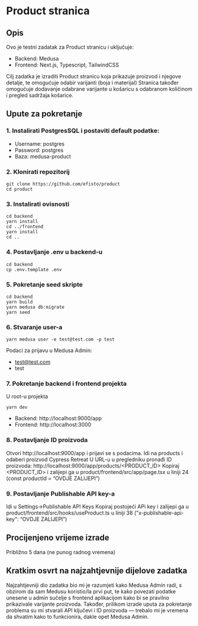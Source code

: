 # Product stranica

## Opis
Ovo je testni zadatak za Product stranicu i uključuje: 
  - Backend: Medusa 
  - Frontend: Next.js, Typescript, TailwindCSS 

Cilj zadatka je izraditi Product stranicu koja prikazuje proizvod 
i njegove detalje, te omogućuje odabir varijanti (boja i materijal)
Stranica također omogućuje dodavanje odabrane varijante u košaricu 
s odabranom količinom i pregled sadržaja košarice. 

## Upute za pokretanje

### 1. Instalirati PostgresSQL i postaviti default podatke: 
  - Username: postgres 
  - Password: postgres
  - Baza: medusa-product 

### 2. Klonirati repozitorij 
```
git clone https://github.com/efisto/product 
cd product
```
### 3. Instalirati ovisnosti 
```
cd backend 
yarn install 
cd ../frontend
yarn install 
cd .. 
```
### 4. Postavljanje .env u backend-u 
```
cd backend
cp .env.template .env
```
### 5. Pokretanje seed skripte
```
cd backend
yarn build
yarn medusa db:migrate
yarn seed
```
### 6. Stvaranje user-a
```
yarn medusa user -e test@test.com -p test
```
Podaci za prijavu u Medusa Admin:
  - test@test.com
  - test
  
### 7. Pokretanje backend i frontend projekta 
U root-u projekta
```
yarn dev
```
- Backend: http://localhost:9000/app
- Frontend: http://localhost:3000
### 8. Postavljanje ID proizvoda
Otvori http://localhost:9000/app i prijavi se s podacima.
Idi na products i odaberi proizvod Cypress Retreat
U URL-u u pregledniku pronađi ID proizvoda: http://localhost:9000/app/products/<PRODUCT_ID>
Kopiraj <PRODUCT_ID> i zalijepi ga u 
product/frontend/src/app/page.tsx u liniji 24 (const productId = “OVDJE ZALIJEPI”)

### 9. Postavljanje Publishable API key-a
Idi u Settings->Publishable API Keys
Kopiraj postojeći APi key i zalijepi ga u product/frontend/src/hooks/useProduct.ts
u liniji 38 ("x-publishable-api-key": “OVDJE ZALIJEPI”)

## Procijenjeno vrijeme izrade
Približno 5 dana (ne punog radnog vremena)

## Kratkim osvrt na najzahtjevnije dijelove zadatka
Najzahtjevniji dio zadatka bio mi je razumjeti kako Medusa Admin radi, 
s obzirom da sam Medusu koristio/la prvi put, te kako povezati podatke 
unesene u admin sučelje s frontend aplikacijom kako bi se pravilno prikazivale 
varijante proizvoda. Također, prilikom izrade uputa za pokretanje problema su mi 
stvarali API ključevi i ID proizvoda — trebalo mi je vremena da shvatim kako to 
funkcionira, dakle opet Medusa Admin.
